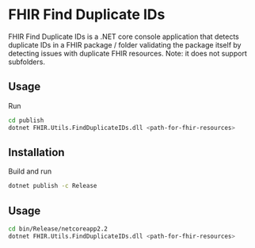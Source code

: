 # FHIR Find Duplicate IDs

FHIR Find Duplicate IDs is a .NET core console application that detects duplicate IDs in a FHIR package / folder validating the package itself by detecting issues with duplicate FHIR resources.
Note: it does not support subfolders.

## Usage

Run

```bash
cd publish
dotnet FHIR.Utils.FindDuplicateIDs.dll <path-for-fhir-resources>
```

## Installation 

Build and run 

```bash
dotnet publish -c Release
```

## Usage

```bash
cd bin/Release/netcoreapp2.2
dotnet FHIR.Utils.FindDuplicateIDs.dll <path-for-fhir-resources>
```


